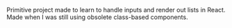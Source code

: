 Primitive project made to learn to handle inputs and render out lists in React. Made when I was still using obsolete class-based components.
